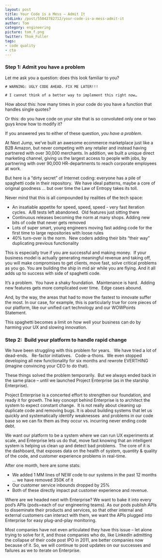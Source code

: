 ```yaml
---
layout: post
title: Your Code is a Mess – Admit It
oldLink: /post/55042782712/your-code-is-a-mess-admit-it
author: Tom
category: engineering
picture: tom_f.png
twitter: Thom_Fuller
tags:
- code quality
- cto
---
```


### Step 1: Admit you have a problem

Let me ask you a question: does this look familiar to you?

    # WARNING: UGLY CODE AHEAD. FIX ME LATER!!!

    # I cannot think of a better way to implement this right now…

How about this: how many times in your code do you have a function that handles single quotes?

Or this: do you have code on your site that is so convoluted only one or two guys know how to modify it?

If you answered yes to either of these question, *you have a problem*.

At Next Jump, we’ve built an awesome ecommerce marketplace just like a B2B Amazon, but never competing with any retailer and instead having partnered with over 30,000 merchants. In addition, we built a unique direct marketing channel, giving us the largest access to people with jobs, by partnering with over 90,000 HR-departments to reach corporate employees at work.

But here is a “dirty secret” of Internet coding: everyone has a pile of spaghetti code in their repository.  We have ideal patterns, maybe a core of original goodness … but over time the Law of Entropy takes its toll.

Never mind that this is all compounded by realities of the tech space:

- An insatiable appetite for speed, speed, speed - very fast iteration cycles.  A/B tests left abandoned.  Old features just sitting there
- Continuous releases becoming the norm at many shops. Adding new bits of code that never gets removed
- Lots of super smart, young engineers moving fast adding code for the first time to large repositories with loose rules
- 40% turn-over is the norm.  New coders adding their bits “their way” duplicating previous functionality

This is especially true if you are successful and making money.  If your business model is actually generating meaningful revenue and taking off, you will make compromises to get clients, move fast, solve critical problems as you go. You are building the ship in mid air while you are flying. And it all adds up to success with side of spaghetti code.

It’s a problem.  You have a shaky foundation.  Maintenance is hard.  Adding new features gets more complicated over time.  Edge cases abound. 

And, by the way, the areas that had to move the fastest to innovate suffer the most. In our case, for example, this is particularly true for core pieces of our platform, like our unified cart technology and our WOWPoints Statement.

This spaghetti becomes a limit on how well your business can do by harming your UX and slowing innovation.

### Step 2:  Build your platform to handle rapid change

We have been struggling with this problem for years.   We have tried a lot of dead-ends.   Re-factor initiatives.   Code-a-thons.  We even stopped developing all new functionality for six months and rewrote EVERTHING (imagine convincing your CEO to do that).

These things solved the problem temporarily.  But we always ended back in the same place – until we launched Project Enterprise (as in the starship Enterprise).

Project Enterprise is a concerted effort to strengthen our foundation, and ready it for growth. The key concept behind Enterprise is to architect the system to expect constant change.  It is not really about cleaning up duplicate code and removing bugs. It is about building systems that let us quickly and systematically identify weaknesses  and problems in our code base so we can fix them as they occur vs. incurring never ending code debt. 

We want our platform to be a system where we can run UX experiments at scale, and Enterprise lets us do that, move fast knowing that an intelligent system is helping us clean up and detect bad problems.  The core of it is the dashboard, that exposes data on the health of system, quantity & quality of the code, and customer experience problems in real-time.

After one month, here are some stats:

- We added 1 MM lines of NEW code to our systems in the past 12 months … we have removed 350K of it
- Our customer service inbounds dropped by 25%
- Both of these directly impact put customer experience and revenue.

Where are we headed next with Enterprise? We want to bake it into every pod’s APIs (pods=each of our engineering teams). As our pods publish APIs to disseminate their products and services, so that other internal and external customers can interact with them, we want the APIs plugged into Enterprise for easy plug-and-play monitoring.

Most companies have not even articulated they have this issue – let alone trying to solve for it, and those companies who do, like LinkedIn admitting the collapse of their code post IPO in 2011, are better companies now because of it. So, we will continue to post updates on our successes and failures as we to iterate on Enterprise. 
